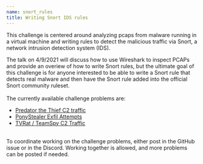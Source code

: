 ```yaml
---
name: snort_rules
title: Writing Snort IDS rules 
---
```

This challenge is centered around analyzing pcaps from 
malware running in a virtual machine and writing rules
to detect the malicious traffic via Snort, a network
intrusion detection system (IDS). </br>

The talk on 4/9/2021
will discuss how to use Wireshark to inspect PCAPs and
provide an overiew of how to write Snort rules, but the
ultimate goal of this challenge is for anyone interested
to be able to write a Snort rule that detects real
malware and then have the Snort rule added into the 
official Snort community ruleset.<br><br>
The currently available challenge problems are:<br>
<ul><li><a href="https://github.com/recvfrom/contributor/issues/6">Predator the Thief C2 traffic</a></li>
    <li><a href="https://github.com/recvfrom/contributor/issues/7">PonyStealer Exfil Attempts</a></li>
    <li><a href="https://github.com/recvfrom/contributor/issues/8">TVRat / TeamSpy C2 Traffic</a></li></ul>
<br>
To coordinate working on the challenge problems, either post in the GitHub issue or in the Discord. Working 
together is allowed, and more problems can be posted if
needed.<br>